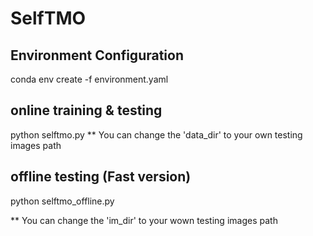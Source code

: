 # SelfTMO

## Environment Configuration
conda env create -f environment.yaml

## online training & testing
python selftmo.py 
** You can change the 'data_dir' to your own testing images path

## offline testing (Fast version)
python selftmo_offline.py

** You can change the 'im_dir' to your wown testing images path
